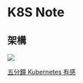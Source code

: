 K8S Note
=======


架構
----------

![](http://omerio.com/wp-content/uploads/2015/12/kubernetes_cluster.png)

[五分鐘 Kubernetes 有感](https://medium.com/@evenchange4/%E4%BA%94%E5%88%86%E9%90%98-kubernetes-%E6%9C%89%E6%84%9F-e51f093cb10b)
